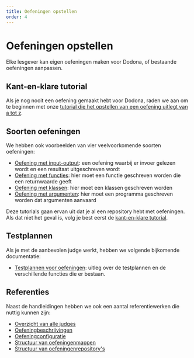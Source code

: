 ```yaml
---
title: Oefeningen opstellen
order: 4
---
```


# Oefeningen opstellen

Elke lesgever kan eigen oefeningen maken voor Dodona, of bestaande oefeningen aanpassen.

## Kant-en-klare tutorial

Als je nog nooit een oefening gemaakt hebt voor Dodona, raden we aan om te beginnen met onze [tutorial die het opstellen van een oefening uitlegt van a tot z](/nl/guides/exercises/creating-exercises/introduction).

## Soorten oefeningen

We hebben ook voorbeelden van vier veelvoorkomende soorten oefeningen:

- [Oefening met input-output](/nl/guides/exercises/examples/input-output): een oefening waarbij er invoer gelezen wordt en een resultaat uitgeschreven wordt
- [Oefening met functies](/nl/guides/exercises/examples/function): hier moet een functie geschreven worden die een returnwaarde geeft
- [Oefening met klassen](/nl/guides/exercises/examples/class): hier moet een klassen geschreven worden
- [Oefening met argumenten](/nl/guides/exercises/examples/command-line): hier moet een programma geschreven worden dat argumenten aanvaard

Deze tutorials gaan ervan uit dat je al een repository hebt met oefeningen.
Als dat niet het geval is, volg je best eerst de [kant-en-klare tutorial](/nl/guides/exercises/creating-exercises/introduction).

## Testplannen

Als je met de aanbevolen judge werkt, hebben we volgende bijkomende documentatie:

- [Testplannen voor oefeningen](/nl/guides/exercises/testsuites): uitleg over de testplannen en de verschillende functies die er bestaan.

## Referenties

Naast de handleidingen hebben we ook een aantal referentiewerken die nuttig kunnen zijn:

- [Overzicht van alle judges](/nl/references/judges)
- [Oefeningbeschrijvingen](/nl/references/exercise-description)
- [Oefeningconfiguratie](/nl/references/exercise-config)
- [Structuur van oefeningenmappen](/nl/references/exercise-directory-structure)
- [Structuur van oefeningenrepository's](/nl/references/repository-directory-structure)
